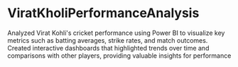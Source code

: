 # ViratKholiPerformanceAnalysis
Analyzed Virat Kohli's cricket performance using Power BI to visualize key metrics such as batting averages, strike rates, and match outcomes. Created interactive dashboards that highlighted trends over time and comparisons with other players, providing valuable insights for performance
